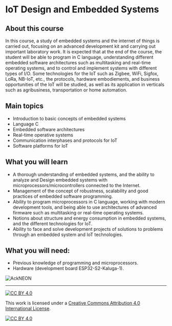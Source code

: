 # IoT Design and Embedded Systems
## About this course
In this course, a study of embedded systems and the internet of things is carried out, focusing on an advanced development kit and carrying out important laboratory work. It is expected that at the end of the course, the student will be able to program in C language, understanding different embedded software architectures such as multitasking and real-time operating systems, and to control and implement systems with different types of I/O. Some technologies for the IoT such as Zigbee, WiFi, Sigfox, LoRa, NB-IoT, etc., the protocols, hardware embodiements, and business opportunities of the IoT will be studied, as well as its application in verticals such as agribusiness, transportation or home automation.

## Main topics
* Introduction to basic concepts of embedded systems
* Language C
* Embedded software architectures
* Real-time operative systems
* Communication interphases and protocols for IoT
* Software platforms for IoT

## What you will learn
* A thorough understanding of embedded systems, and the ability to analyze and Design embedded systems with microprocessors/microcontrollers connected to the Internet.
* Management of the concept of robustness, scalability and good practices of embedded software programming.
* Ability to program microprocessors in C language, working with modern development tools, and being able to use architectures of
advanced firmware such as multitasking or real-time operating systems.
* Notions about structure and energy consumption in embedded systems, and the different technologies for IoT.
* Ability to face and solve development projects of solutions to problems through an embedded system and IoT technologies.

## What you will need:
* Previous knowledge of programming and microprocessors.
* Hardware (development board ESP32-S2-Kaluga-1).

![AckNEON](https://github.com/neon-iot/iot_embebidos/assets/89226880/9fed0f65-bb35-44c7-a693-38052e8aaf29)

***
[![CC BY 4.0][cc-by-shield]][cc-by]

This work is licensed under a
[Creative Commons Attribution 4.0 International License][cc-by].

[![CC BY 4.0][cc-by-image]][cc-by]

[cc-by]: http://creativecommons.org/licenses/by/4.0/
[cc-by-image]: https://i.creativecommons.org/l/by/4.0/88x31.png
[cc-by-shield]: https://img.shields.io/badge/License-CC%20BY%204.0-lightgrey.svg
